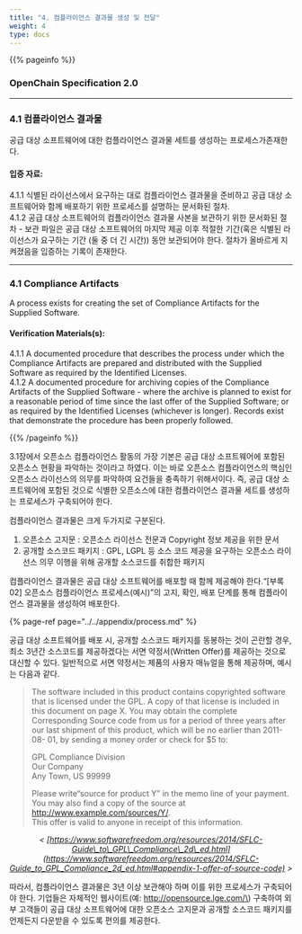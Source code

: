 ```yaml
---
title: "4. 컴플라이언스 결과물 생성 및 전달"
weight: 4
type: docs
---
```


{{% pageinfo %}}

### OpenChain Specification 2.0
-----------

### 4.1 컴플라이언스 결과물

 공급 대상 소프트웨어에 대한 컴플라이언스 결과물 세트를 생성하는 프로세스가존재한다.

#### 입증 자료:

 4.1.1 식별된 라이선스에서 요구하는 대로 컴플라이언스 결과물을 준비하고 공급 대상 소프트웨어와 함께 배포하기 위한 프로세스를 설명하는 문서화된 절차.   
 4.1.2 공급 대상 소프트웨어의 컴플라이언스 결과물 사본을 보관하기 위한 문서화된 절차 - 보관 파일은 공급 대상 소프트웨어의 마지막 제공 이후 적절한 기간\(혹은 식별된 라이선스가 요구하는 기간 \(둘 중 더 긴 시간\)\) 동안 보관되어야 한다. 절차가 올바르게 지켜졌음을 입증하는 기록이 존재한다.

----------------

### 4.1 Compliance Artifacts

A process exists for creating the set of Compliance Artifacts for the Supplied Software.

#### Verification Materials\(s\):

 4.1.1 A documented procedure that describes the process under which the Compliance Artifacts are prepared and distributed with the Supplied Software as required by the Identified Licenses.  
 4.1.2 A documented procedure for archiving copies of the Compliance Artifacts of the Supplied Software - where the archive is planned to exist for a reasonable period of time since the last offer of the Supplied Software; or as required by the Identified Licenses \(whichever is longer\). Records exist that demonstrate the procedure has been properly followed.

{{% /pageinfo %}}

3.1장에서 오픈소스 컴플라이언스 활동의 가장 기본은 공급 대상 소프트웨어에 포함된 오픈소스 현황을 파악하는 것이라고 하였다. 이는 바로 오픈소스 컴플라이언스의 핵심인 오픈소스 라이선스의 의무를 파악하여 요건들을 충족하기 위해서이다. 즉, 공급 대상 소프트웨어에 포함된 것으로 식별한 오픈소스에 대한 컴플라이언스 결과물 세트를 생성하는 프로세스가 구축되어야 한다.

컴플라이언스 결과물은 크게 두가지로 구분된다.

1. 오픈소스 고지문 : 오픈소스 라이선스 전문과 Copyright 정보 제공을 위한 문서
2. 공개할 소스코드 패키지 : GPL, LGPL 등 소스 코드 제공을 요구하는 오픈소스 라이선스 의무 이행을 위해 공개할 소스코드를 취합한 패키지

컴플라이언스 결과물은 공급 대상 소프트웨어를 배포할 때 함께 제공해야 한다.“\[부록 02\] 오픈소스 컴플라이언스 프로세스\(예시\)”의 고지, 확인, 배포 단계를 통해 컴플라이언스 결과물을 생성하여 배포한다.

{% page-ref page="../../appendix/process.md" %}

공급 대상 소프트웨어를 배포 시, 공개할 소스코드 패키지를 동봉하는 것이 곤란할 경우, 최소 3년간 소스코드를 제공하겠다는 서면 약정서\(Written Offer\)를 제공하는 것으로 대신할 수 있다. 일반적으로 서면 약정서는 제품의 사용자 매뉴얼을 통해 제공하며, 예시는 다음과 같다.

> The software included in this product contains copyrighted software that is licensed under the GPL. A copy of that license is included in this document on page X. You may obtain the complete Corresponding Source code from us for a period of three years after our last shipment of this product, which will be no earlier than 2011-08- 01, by sending a money order or check for $5 to:
>
> GPL Compliance Division  
> Our Company  
> Any Town, US 99999  
>   
> Please write“source for product Y” in the memo line of your payment.  
> You may also find a copy of the source at http://www.example.com/sources/Y/.  
> This offer is valid to anyone in receipt of this information.

_<center>< [https://www.softwarefreedom.org/resources/2014/SFLC-Guide\_to\_GPL\_Compliance\_2d\_ed.html](https://www.softwarefreedom.org/resources/2014/SFLC-Guide_to_GPL_Compliance_2d_ed.html#appendix-1-offer-of-source-code) ></center>_

따라서, 컴플라이언스 결과물은 3년 이상 보관해야 하며 이를 위한 프로세스가 구축되어야 한다. 기업들은 자체적인 웹사이트\(예: http://opensource.lge.com/\) 구축하여 외부 고객들이 공급 대상 소프트웨어에 대한 오픈소스 고지문과 공개할 소스코드 패키지를 언제든지 다운받을 수 있도록 편의를 제공한다.

